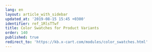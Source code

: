```yaml
---
lang: en
layout: article_with_sidebar
updated_at: '2019-08-15 15:45 +0300'
identifier: ref_1RlsTTwf
title: Color Swatches for Product Variants
order: 140
published: true
redirect_to: 'https://kb.x-cart.com/modules/color_swatches.html'
---
```

